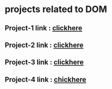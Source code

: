 # projects related to DOM

## Project-1 link :  [clickhere](https://stackblitz.com/edit/dom-project-chaiaurcode-bjgengap?file=1-colorChanger%2Findex.html)

## Project-2 link : [clickhere](https://stackblitz.com/edit/dom-project-chaiaurcode-bjgengap?file=2-BMICalculator%2Findex.html)

## Project-3 link : [clickhere](https://stackblitz.com/edit/dom-project-chaiaurcode-bjgengap?file=3-DigitalClock%2Findex.html)

## Project-4 link : [chickhere](https://stackblitz.com/edit/dom-project-chaiaurcode-bjgengap?file=4-GuessTheNumber%2Findex.html)
